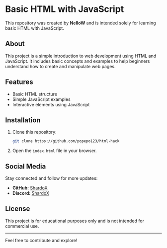 # Basic HTML with JavaScript

This repository was created by **NelloW** and is intended solely for learning basic HTML with JavaScript.

## About
This project is a simple introduction to web development using HTML and JavaScript. It includes basic concepts and examples to help beginners understand how to create and manipulate web pages.

## Features
- Basic HTML structure
- Simple JavaScript examples
- Interactive elements using JavaScript

## Installation
1. Clone this repository:
   ```bash
   git clone https://github.com/popepo123/html-hack
   ```
2. Open the `index.html` file in your browser.

## Social Media
Stay connected and follow for more updates:
- **GitHub:** [ShardoX](https://github.com/popepo123)
- **Discord:** [ShardoX](https://discord.gg/PRNUmK7ZBG)

## License
This project is for educational purposes only and is not intended for commercial use.

---
Feel free to contribute and explore!


